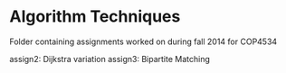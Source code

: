 Algorithm Techniques
========

Folder containing assignments worked on during fall 2014 for COP4534 

assign2: Dijkstra variation
assign3: Bipartite Matching
